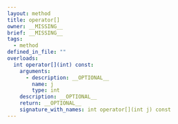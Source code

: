 ```yaml
---
layout: method
title: operator[]
owner: __MISSING__
brief: __MISSING__
tags:
  - method
defined_in_file: ""
overloads:
  int operator[](int) const:
    arguments:
      - description: __OPTIONAL__
        name: j
        type: int
    description: __OPTIONAL__
    return: __OPTIONAL__
    signature_with_names: int operator[](int j) const
---
```

